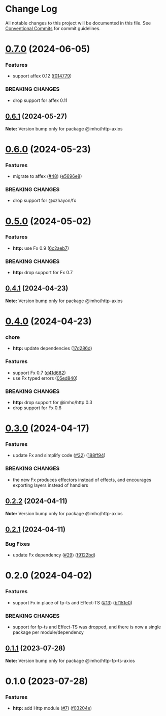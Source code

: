 # Change Log

All notable changes to this project will be documented in this file.
See [Conventional Commits](https://conventionalcommits.org) for commit guidelines.

# [0.7.0](https://github.com/xzhayon/imho/compare/@imho/http-axios@0.6.1...@imho/http-axios@0.7.0) (2024-06-05)


### Features

* support affex 0.12 ([f014779](https://github.com/xzhayon/imho/commit/f014779007abf2cb82a35170cd57d25ef35ed06f))


### BREAKING CHANGES

* drop support for affex 0.11





## [0.6.1](https://github.com/xzhayon/imho/compare/@imho/http-axios@0.6.0...@imho/http-axios@0.6.1) (2024-05-27)

**Note:** Version bump only for package @imho/http-axios





# [0.6.0](https://github.com/xzhayon/imho/compare/@imho/http-axios@0.5.0...@imho/http-axios@0.6.0) (2024-05-23)


### Features

* migrate to affex ([#48](https://github.com/xzhayon/imho/issues/48)) ([e5696e8](https://github.com/xzhayon/imho/commit/e5696e80877e81122fa385a92a23a59383b422f7))


### BREAKING CHANGES

* drop support for @xzhayon/fx





# [0.5.0](https://github.com/xzhavilla/imho/compare/@imho/http-axios@0.4.1...@imho/http-axios@0.5.0) (2024-05-02)


### Features

* **http:** use Fx 0.9 ([6c2aeb7](https://github.com/xzhavilla/imho/commit/6c2aeb73fad7f540907dbddec6e6317aea3d20c2))


### BREAKING CHANGES

* **http:** drop support for Fx 0.7





## [0.4.1](https://github.com/xzhavilla/imho/compare/@imho/http-axios@0.4.0...@imho/http-axios@0.4.1) (2024-04-23)

**Note:** Version bump only for package @imho/http-axios





# [0.4.0](https://github.com/xzhavilla/imho/compare/@imho/http-axios@0.3.0...@imho/http-axios@0.4.0) (2024-04-23)


### chore

* **http:** update dependencies ([17d286d](https://github.com/xzhavilla/imho/commit/17d286da93d0b1615926ad92a29d3ab863636c43))


### Features

* support Fx 0.7 ([d41d682](https://github.com/xzhavilla/imho/commit/d41d6825478b88edbdca9ce0bb28d8539fc45ac2))
* use Fx typed errors ([05ed840](https://github.com/xzhavilla/imho/commit/05ed840d4b554a872900f366feed74dd1fe0e484))


### BREAKING CHANGES

* **http:** drop support for @imho/http 0.3
* drop support for Fx 0.6





# [0.3.0](https://github.com/xzhavilla/imho/compare/@imho/http-axios@0.2.2...@imho/http-axios@0.3.0) (2024-04-17)


### Features

* update Fx and simplify code ([#32](https://github.com/xzhavilla/imho/issues/32)) ([188ff94](https://github.com/xzhavilla/imho/commit/188ff94fd351eff643c9a119ce1ba017f8ad3dc5))


### BREAKING CHANGES

* the new Fx produces effectors instead of effects, and encourages exporting layers instead of handlers





## [0.2.2](https://github.com/xzhavilla/imho/compare/@imho/http-axios@0.2.1...@imho/http-axios@0.2.2) (2024-04-11)

**Note:** Version bump only for package @imho/http-axios





## [0.2.1](https://github.com/xzhavilla/imho/compare/@imho/http-axios@0.2.0...@imho/http-axios@0.2.1) (2024-04-11)


### Bug Fixes

* update Fx dependency ([#29](https://github.com/xzhavilla/imho/issues/29)) ([f9122bd](https://github.com/xzhavilla/imho/commit/f9122bd0d179cb2fa84c33612d0704c789b7f4b5))





# 0.2.0 (2024-04-02)


### Features

* support Fx in place of fp-ts and Effect-TS ([#13](https://github.com/xzhavilla/imho/issues/13)) ([bf151e0](https://github.com/xzhavilla/imho/commit/bf151e0d369a639b921eb9eb98727a6a85609f3d))


### BREAKING CHANGES

* support for fp-ts and Effect-TS was dropped, and there is now a single package per module/dependency





## [0.1.1](https://github.com/xzhavilla/imho/compare/@imho/http-fp-ts-axios@0.1.0...@imho/http-fp-ts-axios@0.1.1) (2023-07-28)

**Note:** Version bump only for package @imho/http-fp-ts-axios





# 0.1.0 (2023-07-28)


### Features

* **http:** add Http module ([#7](https://github.com/xzhavilla/imho/issues/7)) ([f03204e](https://github.com/xzhavilla/imho/commit/f03204ebcbb5c9caf773596803d4b5ff82e9673f))
